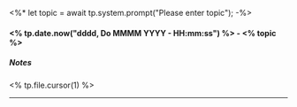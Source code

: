 <%* 
	let topic = await tp.system.prompt("Please enter topic");
-%>
#### <% tp.date.now("dddd, Do MMMM YYYY - HH:mm:ss") %> - <% topic %>
##### Notes

<% tp.file.cursor(1) %>

---